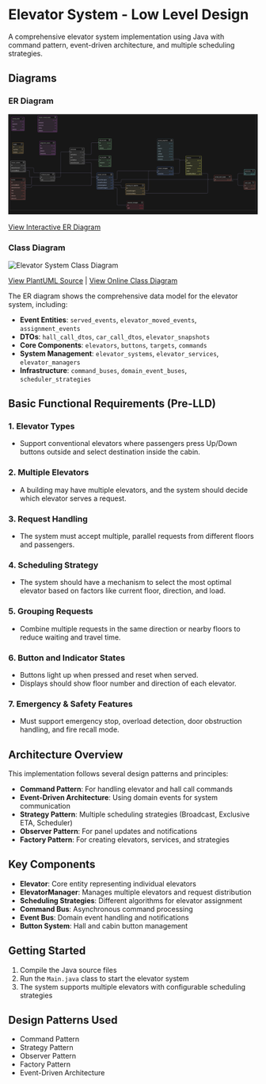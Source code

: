 # Elevator System - Low Level Design

A comprehensive elevator system implementation using Java with command pattern, event-driven architecture, and multiple scheduling strategies.

## Diagrams

### ER Diagram

![Elevator System Data Model](er-diagram.png)

[View Interactive ER Diagram](https://app.eraser.io/workspace/xD9jCdB8ZG5LSphhWETP)

### Class Diagram

![Elevator System Class Diagram](class-diagram.png)

[View PlantUML Source](class-diagram.puml) | [View Online Class Diagram](https://plantuml.online/)

The ER diagram shows the comprehensive data model for the elevator system, including:
- **Event Entities**: `served_events`, `elevator_moved_events`, `assignment_events`
- **DTOs**: `hall_call_dtos`, `car_call_dtos`, `elevator_snapshots`
- **Core Components**: `elevators`, `buttons`, `targets`, `commands`
- **System Management**: `elevator_systems`, `elevator_services`, `elevator_managers`
- **Infrastructure**: `command_buses`, `domain_event_buses`, `scheduler_strategies`

## Basic Functional Requirements (Pre-LLD)

### 1. Elevator Types
- Support conventional elevators where passengers press Up/Down buttons outside and select destination inside the cabin.

### 2. Multiple Elevators
- A building may have multiple elevators, and the system should decide which elevator serves a request.

### 3. Request Handling
- The system must accept multiple, parallel requests from different floors and passengers.

### 4. Scheduling Strategy
- The system should have a mechanism to select the most optimal elevator based on factors like current floor, direction, and load.

### 5. Grouping Requests
- Combine multiple requests in the same direction or nearby floors to reduce waiting and travel time.

### 6. Button and Indicator States
- Buttons light up when pressed and reset when served.
- Displays should show floor number and direction of each elevator.

### 7. Emergency & Safety Features
- Must support emergency stop, overload detection, door obstruction handling, and fire recall mode.

## Architecture Overview

This implementation follows several design patterns and principles:

- **Command Pattern**: For handling elevator and hall call commands
- **Event-Driven Architecture**: Using domain events for system communication
- **Strategy Pattern**: Multiple scheduling strategies (Broadcast, Exclusive ETA, Scheduler)
- **Observer Pattern**: For panel updates and notifications
- **Factory Pattern**: For creating elevators, services, and strategies

## Key Components

- **Elevator**: Core entity representing individual elevators
- **ElevatorManager**: Manages multiple elevators and request distribution
- **Scheduling Strategies**: Different algorithms for elevator assignment
- **Command Bus**: Asynchronous command processing
- **Event Bus**: Domain event handling and notifications
- **Button System**: Hall and cabin button management

## Getting Started

1. Compile the Java source files
2. Run the `Main.java` class to start the elevator system
3. The system supports multiple elevators with configurable scheduling strategies

## Design Patterns Used

- Command Pattern
- Strategy Pattern
- Observer Pattern
- Factory Pattern
- Event-Driven Architecture
